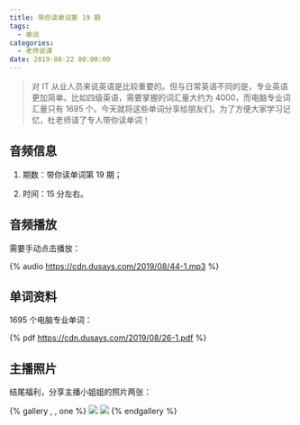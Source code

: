 ```yaml
---
title: 带你读单词第 19 期
tags:
  - 单词
categories:
  - 老师说课
date: 2019-08-22 00:00:00
---
```


> 对 IT 从业人员来说英语是比较重要的。但与日常英语不同的是，专业英语更加简单。比如四级英语，需要掌握的词汇量大约为 4000，而电脑专业词汇量只有 1695 个。今天就将这些单词分享给朋友们。为了方便大家学习记忆，杜老师请了专人带你读单词！

<!-- more -->

## 音频信息

1. 期数：带你读单词第 19 期；

2. 时间：15 分左右。

## 音频播放

需要手动点击播放：

{% audio https://cdn.dusays.com/2019/08/44-1.mp3 %}

## 单词资料

1695 个电脑专业单词：

{% pdf https://cdn.dusays.com/2019/08/26-1.pdf %}

## 主播照片

结尾福利，分享主播小姐姐的照片两张：

{% gallery , , one %}
![](https://cdn.dusays.com/2019/08/44-1.jpg)
![](https://cdn.dusays.com/2019/08/44-2.jpg)
{% endgallery %}